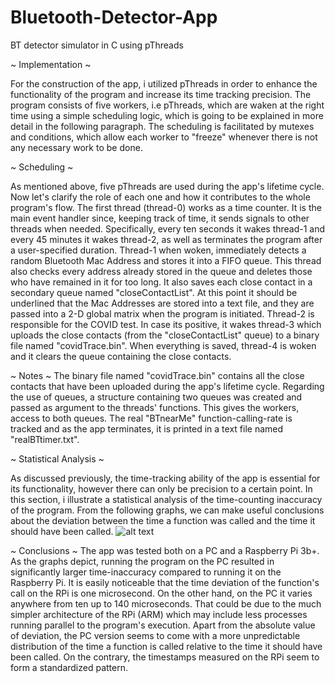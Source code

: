 # Bluetooth-Detector-App
BT detector simulator in C using pThreads

~ Implementation ~

For the construction of the app, i utilized pThreads in order to enhance the functionality of the program and increase its time tracking precision. The program consists of five workers, i.e pThreads, which are waken at the right time using a simple scheduling logic, which is going to be  explained in more detail in the following paragraph. The scheduling is facilitated by mutexes and conditions, which allow each worker to "freeze" whenever there is not any necessary work to be done.

~ Scheduling ~

As mentioned above, five pThreads are used during the app's lifetime cycle. Now let's clarify the role of each one and how it contributes to the whole program's flow. The first thread (thread-0) works as a time counter. It is the main event handler since, keeping track of time, it sends signals to other threads when needed. Specifically, every ten seconds it wakes thread-1 and every 45 minutes it wakes thread-2, as well as terminates the program after a user-specified duration. Thread-1 when woken, immediately detects a random Bluetooth Mac Address and stores it into a FIFO queue. This thread also checks every address already stored in the queue and deletes those who have remained in it for too long. It also saves each close contact in a secondary queue named "closeContactList". At this point it should be underlined that the Mac Addresses are stored into a text file, and they are passed into a 2-D global matrix when the program is initiated. Thread-2 is responsible for the COVID test. In case its positive, it wakes thread-3 which uploads the close contacts (from the "closeContactList" queue) to a binary file named "covidTrace.bin". When everything is saved, thread-4 is woken and it clears the queue containing the close contacts.

~ Notes ~
The binary file named "covidTrace.bin" contains all the close contacts that have been uploaded during the app's lifetime cycle. Regarding the use of queues, a structure containing two queues was created and passed as argument to the threads' functions. This gives the workers, access to both queues. The real "BTnearMe" function-calling-rate is tracked and as the app terminates, it is printed in a text file named "realBTtimer.txt".

~ Statistical Analysis ~

As discussed previously, the time-tracking ability of the app is essential for its functionality, however there can only be precision to a certain point. In this section, i illustrate a statistical analysis of the time-counting inaccuracy of the program. From the following graphs, we can make useful conclusions about the deviation between the time a function was called and the time it should have been called. 
![alt text](https://github.com/kpetridis24/Bluetooth-Detector-App/issues/1#issue-948694725)

~ Conclusions ~
The app was tested both on a PC and a Raspberry Pi 3b+. As the graphs depict, running the program on the PC resulted in significantly larger time-inaccuracy compared to running it on the Raspberry Pi. It is easily noticeable that the time deviation of the function's call on the RPi is one microsecond. On the other hand, on the PC it varies anywhere from ten up to 140 microseconds. That could be due to the much simpler architecture of the RPi (ARM) which may include less processes running parallel to the program's execution. Apart from the absolute value of deviation, the PC version seems to come with a more unpredictable distribution of the time a function is called relative to the time it should have been called. On the contrary, the timestamps measured on the RPi seem to form a standardized pattern.
